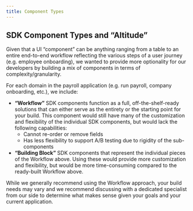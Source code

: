 ```yaml
---
title: Component Types
---
```


## SDK Component Types and “Altitude”

Given that a UI “component” can be anything ranging from a table to an entire end-to-end workflow reflecting the various steps of a user journey (e.g. employee onboarding), we wanted to provide more optionality for our developers by building a mix of components in terms of complexity/granularity.

For each domain in the payroll application (e.g. run payroll, company onboarding, etc.), we include:

- **“Workflow”** SDK components function as a full, off-the-shelf-ready solutions that can either serve as the entirety or the starting point for your build. This component would still have many of the customization and flexibility of the individual SDK components, but would lack the following capabilities:
  - Cannot re-order or remove fields
  - Has less flexibility to support A/B testing due to rigidity of the sub-components
- **“Building Block”** SDK components that represent the individual pieces of the Workflow above. Using these would provide more customization and flexibility, but would be more time-consuming compared to the ready-built Workflow above.

While we generally recommend using the Workflow approach, your build needs may vary and we recommend discussing with a dedicated specialist from our side to determine what makes sense given your goals and your current application.
